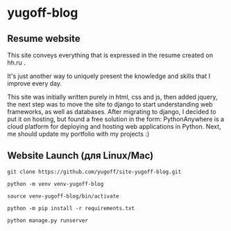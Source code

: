 # yugoff-blog

## Resume website

This site conveys everything that is expressed in the resume created on hh.ru . 

It's just another way to uniquely present the knowledge and skills that I improve every day.

This site was initially written purely in html, css and js, then added jquery, the next step was to move the site to django to start understanding web frameworks, as well as databases. After migrating to django, I decided to put it on hosting, but found a free solution in the form: PythonAnywhere is a cloud platform for deploying and hosting web applications in Python.
Next, me should update my portfolio with my projects :)

## Website Launch (для Linux/Mac)

```
git clone https://github.com/yugoff/site-yugoff-blog.git

python -m venv venv-yugoff-blog

source venv-yugoff-blog/bin/activate 

python -m pip install -r requirements.txt

python manage.py runserver
```